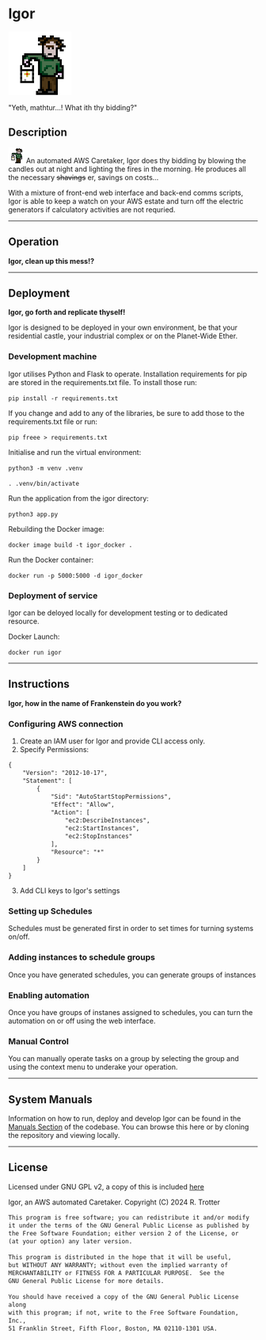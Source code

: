 # Igor 

![igor](./igor/static/img/igor_128_anim.gif)

"Yeth, mathtur...! What ith thy bidding?"

## Description 

![igor](./igor/static/img/igor_32_anim.gif) An automated AWS Caretaker, Igor does thy bidding by blowing the candles out at night and lighting the fires in the morning. He produces all the necessary ~~shavings~~ er, savings on costs...

With a mixture of front-end web interface and back-end comms scripts, Igor is able to keep a watch on your AWS estate and turn off the electric generators if calculatory activities are not requried.

---

## Operation

**Igor, clean up this mess!?**

---

## Deployment

**Igor, go forth and replicate thyself!**

Igor is designed to be deployed in your own environment, be that your residential castle, your industrial complex or on the Planet-Wide Ether. 

### Development machine
Igor utilises Python and Flask to operate. Installation requirements for pip are stored in the requirements.txt file. To install those run: 

`pip install -r requirements.txt`

If you change and add to any of the libraries, be sure to add those to the requirements.txt file or run:

`pip freee > requirements.txt`

Initialise and run the virtual environment:

`python3 -m venv .venv`

`. .venv/bin/activate`

Run the application from the igor directory:

`python3 app.py`

Rebuilding the Docker image:

`docker image build -t igor_docker .`

Run the Docker container:

`docker run -p 5000:5000 -d igor_docker`

### Deployment of service

Igor can be deloyed locally for development testing or to dedicated resource.

Docker Launch:

`docker run igor`

---


## Instructions

**Igor, how in the name of Frankenstein do you work?**

### Configuring AWS connection

1. Create an IAM user for Igor and provide CLI access only.
2. Specify Permissions:
```
{
    "Version": "2012-10-17",
    "Statement": [
        {
            "Sid": "AutoStartStopPermissions",
            "Effect": "Allow",
            "Action": [
                "ec2:DescribeInstances",
                "ec2:StartInstances",
                "ec2:StopInstances"
            ],
            "Resource": "*"
        }
    ]
}
```
3. Add CLI keys to Igor's settings


### Setting up Schedules

Schedules must be generated first in order to set times for turning systems on/off.

### Adding instances to schedule groups

Once you have generated schedules, you can generate groups of instances 

### Enabling automation

Once you have groups of instanes assigned to schedules, you can turn the automation on or off using the web interface.

### Manual Control

You can manually operate tasks on a group by selecting the group and using the context menu to underake your operation.

---

## System Manuals
Information on how to run, deploy and develop Igor can be found in the [Manuals Section](./manuals/README.md) of the codebase. You can browse this here or by cloning the repository and viewing locally.

---

## License

Licensed under GNU GPL v2, a copy of this is included [here](LICENSE)

Igor, an AWS automated Caretaker.
    Copyright (C) 2024  R. Trotter

    This program is free software; you can redistribute it and/or modify
    it under the terms of the GNU General Public License as published by
    the Free Software Foundation; either version 2 of the License, or
    (at your option) any later version.

    This program is distributed in the hope that it will be useful,
    but WITHOUT ANY WARRANTY; without even the implied warranty of
    MERCHANTABILITY or FITNESS FOR A PARTICULAR PURPOSE.  See the
    GNU General Public License for more details.

    You should have received a copy of the GNU General Public License along
    with this program; if not, write to the Free Software Foundation, Inc.,
    51 Franklin Street, Fifth Floor, Boston, MA 02110-1301 USA.
